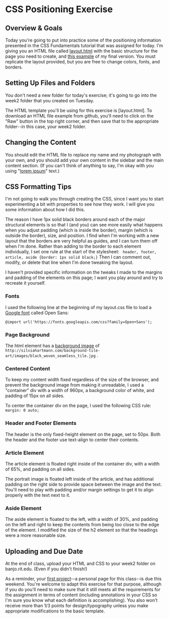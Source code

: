 # CSS Positioning Exercise

## Overview & Goals
Today you're going to put into practice some of the positioning information presented in the CSS Fundamentals tutorial that was assigned for today. I'm giving you an HTML file called [layout.html](layout.html) with the basic structure for the page you need to create, and [this example](layout.png) of my final version. You must replicate the layout provided, but you are free to change colors, fonts, and borders.  

## Setting Up Files and Folders
You don't need a new folder for today's exercise; it's going to go into the week2 folder that you created on Tuesday. 

The HTML template you'll be using for this exercise is [layout.html]. To download an HTML file example from github, you'll need to click on the "Raw" button in the top right corner, and then save that to the appropriate folder--in this case, your week2 folder. 

## Changing the Content
You should edit the HTML file to replace my name and my photograph with your own, and you should add your own content in the sidebar and the main content section. (If you can't think of anything to say, I'm okay with you using "<a href="http://mashable.com/2013/07/11/lorem-ipsum/">lorem ipsum</a>" text.)

## CSS Formatting Tips
I'm not going to walk you through creating the CSS, since I want you to start experimenting a bit with properties to see how they work. I will give you some information about how I did this. 

The reason I have 1px solid black borders around each of the major structural elements is so that I (and you) can see more easily what happens when you adjust padding (which is inside the border), margin (which is outside the border), size, and position. I find when I'm working with a new layout that the borders are very helpful as guides, and I can turn them off when I'm done. Rather than adding to the border to each element individually, I set one rule at the start of the stylesheet:
``` header, footer, article, aside {border: 1px solid black;}```
Then I can comment out, modify, or delete that line when I'm done tweaking the layout. 

I haven't provided specific information on the tweaks I made to the margins and padding of the elements on this page; I want you play around and try to recreate it yourself. 

### Fonts
I used the following line at the beginning of my layout.css file to load a [Google font](https://fonts.google.com/) called Open Sans:

`@import url('https://fonts.googleapis.com/css?family=Open+Sans');`

### Page Background
The html element has a [background image](http://www.w3schools.com/cssref/pr_background-image.asp) of `http://silviahartmann.com/background-tile-art/images/black_woven_seamless_tile.jpg` . 

### Centered Content
To keep my content width fixed regardless of the size of the browser, and prevent the background image from making it unreadable, I used a "container" div with a width of 960px, a background color of white, and padding of 15px on all sides. 

To center the container div on the page, I used the following CSS rule:
`margin: 0 auto;`

### Header and Footer Elements
The header is the only fixed-height element on the page, set to 50px. Both the header and the footer use text-align to center their contents. 

### Article Element
The article element is floated right inside of the container div, with a width of 65%, and padding on all sides.

The portrait image is floated left inside of the article, and has additional padding on the right side to provide space between the image and the text. You'll need to play with padding and/or margin settings to get it to align properly with the text next to it. 

### Aside Element
The aside element is floated to the left, with a width of 30%, and padding on the left and right to keep the contents from being too close to the edge of the element. I modified the size of the h2 element so that the headings were a more reasonable size. 

## Uploading and Due Date
At the end of class, upload your HTML and CSS to your week2 folder on banjo.rit.edu. (Even if you didn't finish!) 

As a reminder, your [first project](../../projects/project1.md)--a personal page for this class--is due this weekend. You're welcome to adapt this exercise for that purpose, although if you do you'll need to make sure that it still meets all the requirements for the assignment in terms of content (including annotations in your CSS so I'm sure you know what each definition is accomplishing). You also won't receive more than 1/3 points for design/typography unless you make appropriate modifications to the basic template. 